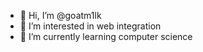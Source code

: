 - 👋 Hi, I’m @goatm1lk
- 👀 I’m interested in web integration
- 🌱 I’m currently learning computer science

<!---
goatm1lk/goatm1lk is a ✨ special ✨ repository because its `README.md` (this file) appears on your GitHub profile.
You can click the Preview link to take a look at your changes.
--->
